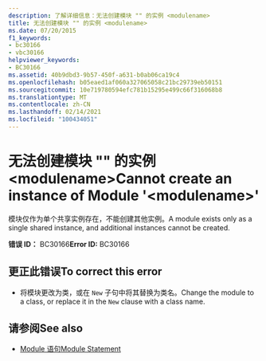 ```yaml
---
description: 了解详细信息：无法创建模块 "" 的实例 <modulename>
title: 无法创建模块 "" 的实例 <modulename>
ms.date: 07/20/2015
f1_keywords:
- bc30166
- vbc30166
helpviewer_keywords:
- BC30166
ms.assetid: 40b9dbd3-9b57-450f-a631-b0ab06ca19c4
ms.openlocfilehash: b05eaed1af060a327065058c21bc29739eb50151
ms.sourcegitcommit: 10e719780594efc781b15295e499c66f316068b8
ms.translationtype: MT
ms.contentlocale: zh-CN
ms.lasthandoff: 02/14/2021
ms.locfileid: "100434051"
---
```

# <a name="cannot-create-an-instance-of-module-modulename"></a><span data-ttu-id="8e545-103">无法创建模块 "" 的实例 \<modulename></span><span class="sxs-lookup"><span data-stu-id="8e545-103">Cannot create an instance of Module '\<modulename>'</span></span>

<span data-ttu-id="8e545-104">模块仅作为单个共享实例存在，不能创建其他实例。</span><span class="sxs-lookup"><span data-stu-id="8e545-104">A module exists only as a single shared instance, and additional instances cannot be created.</span></span>  
  
 <span data-ttu-id="8e545-105">**错误 ID：** BC30166</span><span class="sxs-lookup"><span data-stu-id="8e545-105">**Error ID:** BC30166</span></span>  
  
## <a name="to-correct-this-error"></a><span data-ttu-id="8e545-106">更正此错误</span><span class="sxs-lookup"><span data-stu-id="8e545-106">To correct this error</span></span>  
  
- <span data-ttu-id="8e545-107">将模块更改为类，或在 `New` 子句中将其替换为类名。</span><span class="sxs-lookup"><span data-stu-id="8e545-107">Change the module to a class, or replace it in the `New` clause with a class name.</span></span>  
  
## <a name="see-also"></a><span data-ttu-id="8e545-108">请参阅</span><span class="sxs-lookup"><span data-stu-id="8e545-108">See also</span></span>

- [<span data-ttu-id="8e545-109">Module 语句</span><span class="sxs-lookup"><span data-stu-id="8e545-109">Module Statement</span></span>](../language-reference/statements/module-statement.md)
